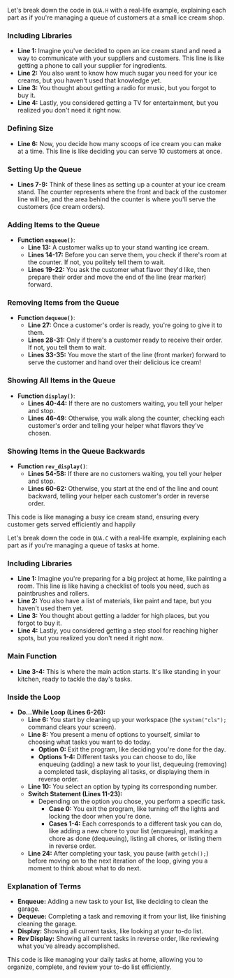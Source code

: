 Let's break down the code in `QUA.H` with a real-life example, explaining each part as if you're managing a queue of customers at a small ice cream shop.

### Including Libraries

-   **Line 1:** Imagine you've decided to open an ice cream stand and need a way to communicate with your suppliers and customers. This line is like getting a phone to call your supplier for ingredients.
-   **Line 2:** You also want to know how much sugar you need for your ice creams, but you haven't used that knowledge yet.
-   **Line 3:** You thought about getting a radio for music, but you forgot to buy it.
-   **Line 4:** Lastly, you considered getting a TV for entertainment, but you realized you don't need it right now.

### Defining Size

-   **Line 6:** Now, you decide how many scoops of ice cream you can make at a time. This line is like deciding you can serve 10 customers at once.

### Setting Up the Queue

-   **Lines 7-9:** Think of these lines as setting up a counter at your ice cream stand. The counter represents where the front and back of the customer line will be, and the area behind the counter is where you'll serve the customers (ice cream orders).

### Adding Items to the Queue

-   **Function `enqueue()`**:
    -   **Line 13:** A customer walks up to your stand wanting ice cream.
    -   **Lines 14-17:** Before you can serve them, you check if there's room at the counter. If not, you politely tell them to wait.
    -   **Lines 19-22:** You ask the customer what flavor they'd like, then prepare their order and move the end of the line (rear marker) forward.

### Removing Items from the Queue

-   **Function `dequeue()`**:
    -   **Line 27:** Once a customer's order is ready, you're going to give it to them.
    -   **Lines 28-31:** Only if there's a customer ready to receive their order. If not, you tell them to wait.
    -   **Lines 33-35:** You move the start of the line (front marker) forward to serve the customer and hand over their delicious ice cream!

### Showing All Items in the Queue

-   **Function `display()`**:
    -   **Lines 40-44:** If there are no customers waiting, you tell your helper and stop.
    -   **Lines 46-49:** Otherwise, you walk along the counter, checking each customer's order and telling your helper what flavors they've chosen.

### Showing Items in the Queue Backwards

-   **Function `rev_display()`**:
    -   **Lines 54-58:** If there are no customers waiting, you tell your helper and stop.
    -   **Lines 60-62:** Otherwise, you start at the end of the line and count backward, telling your helper each customer's order in reverse order.

This code is like managing a busy ice cream stand, ensuring every customer gets served efficiently and happily

Let's break down the code in `QUA.C` with a real-life example, explaining each part as if you're managing a queue of tasks at home.

### Including Libraries

-   **Line 1:** Imagine you're preparing for a big project at home, like painting a room. This line is like having a checklist of tools you need, such as paintbrushes and rollers.
-   **Line 2:** You also have a list of materials, like paint and tape, but you haven't used them yet.
-   **Line 3:** You thought about getting a ladder for high places, but you forgot to buy it.
-   **Line 4:** Lastly, you considered getting a step stool for reaching higher spots, but you realized you don't need it right now.

### Main Function

-   **Line 3-4:** This is where the main action starts. It's like standing in your kitchen, ready to tackle the day's tasks.

### Inside the Loop

-   **Do...While Loop (Lines 6-26):**
    -   **Line 6:** You start by cleaning up your workspace (the `system("cls");` command clears your screen).
    -   **Line 8:** You present a menu of options to yourself, similar to choosing what tasks you want to do today.
        -   **Option 0:** Exit the program, like deciding you're done for the day.
        -   **Options 1-4:** Different tasks you can choose to do, like enqueuing (adding) a new task to your list, dequeuing (removing) a completed task, displaying all tasks, or displaying them in reverse order.
    -   **Line 10:** You select an option by typing its corresponding number.
    -   **Switch Statement (Lines 11-23):**
        -   Depending on the option you chose, you perform a specific task.
            -   **Case 0:** You exit the program, like turning off the lights and locking the door when you're done.
            -   **Cases 1-4:** Each corresponds to a different task you can do, like adding a new chore to your list (enqueuing), marking a chore as done (dequeuing), listing all chores, or listing them in reverse order.
    -   **Line 24:** After completing your task, you pause (with `getch();`) before moving on to the next iteration of the loop, giving you a moment to think about what to do next.

### Explanation of Terms

-   **Enqueue:** Adding a new task to your list, like deciding to clean the garage.
-   **Dequeue:** Completing a task and removing it from your list, like finishing cleaning the garage.
-   **Display:** Showing all current tasks, like looking at your to-do list.
-   **Rev Display:** Showing all current tasks in reverse order, like reviewing what you've already accomplished.

This code is like managing your daily tasks at home, allowing you to organize, complete, and review your to-do list efficiently.
